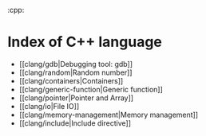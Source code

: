 :cpp:

# Index of C++ language

- [[clang/gdb|Debugging tool: gdb]]
- [[clang/random|Random number]] 
- [[clang/containers|Containers]]
- [[clang/generic-function|Generic function]]
- [[clang/pointer|Pointer and Array]]
- [[clang/io|File IO]]
- [[clang/memory-management|Memory management]]
- [[clang/include|Include directive]]

